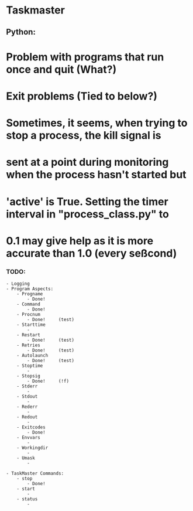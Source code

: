 # Taskmaster

## Python:

# Problem with programs that run once and quit (What?)

# Exit problems (Tied to below?)

# Sometimes, it seems, when trying to stop a process, the kill signal is
#	sent at a point during monitoring when the process hasn't started but
#	'active' is True. Setting the timer interval in "process_class.py" to
#	0.1 may give help as it is more accurate than 1.0 (every seßcond)

### TODO:
	- Logging
	- Program Aspects:
		- Progname
			- Done!
		- Command
			- Done!
		- Procnum
			- Done!		(test)
		- Starttime
			-
		- Restart
			- Done!		(test)
		- Retries
			- Done!		(test)
		- Autolaunch
			- Done!		(test)
		- Stoptime
			-
		- Stopsig
		 	- Done!		(!f)
		- Stderr
			-
		- Stdout
			-
		- Rederr
			-
		- Redout
			-
		- Exitcodes
			- Done!
		- Envvars
			-
		- Workingdir
			-
		- Umask
			-

	- TaskMaster Commands:
		- stop
			- Done!
		- start
			-
		- status
			-
